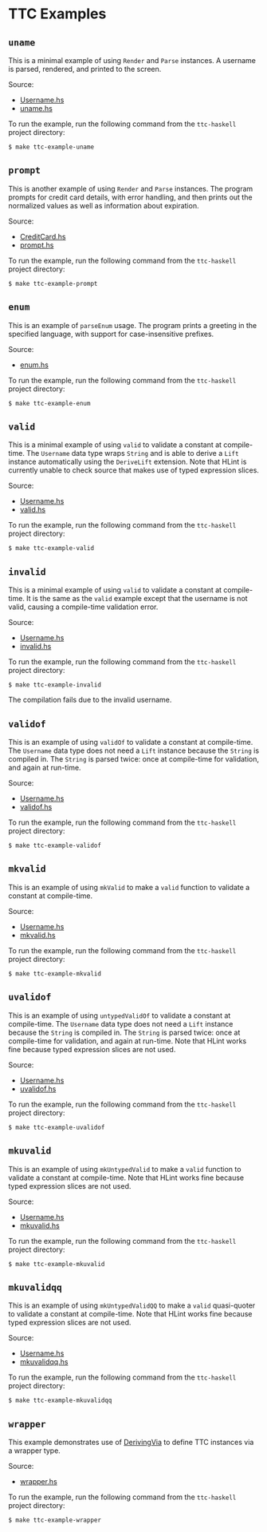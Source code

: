 # TTC Examples

## `uname`

This is a minimal example of using `Render` and `Parse` instances.  A username
is parsed, rendered, and printed to the screen.

Source:

* [Username.hs](uname/Username.hs)
* [uname.hs](uname/uname.hs)

To run the example, run the following command from the `ttc-haskell` project
directory:

    $ make ttc-example-uname

## `prompt`

This is another example of using `Render` and `Parse` instances.  The program
prompts for credit card details, with error handling, and then prints out the
normalized values as well as information about expiration.

Source:

* [CreditCard.hs](prompt/CreditCard.hs)
* [prompt.hs](prompt/prompt.hs)

To run the example, run the following command from the `ttc-haskell` project
directory:

    $ make ttc-example-prompt

## `enum`

This is an example of `parseEnum` usage.  The program prints a greeting in
the specified language, with support for case-insensitive prefixes.

Source:

* [enum.hs](prompt/enum.hs)

To run the example, run the following command from the `ttc-haskell` project
directory:

    $ make ttc-example-enum

## `valid`

This is a minimal example of using `valid` to validate a constant at
compile-time.  The `Username` data type wraps `String` and is able to derive a
`Lift` instance automatically using the `DeriveLift` extension.  Note that
HLint is currently unable to check source that makes use of typed expression
slices.

Source:

* [Username.hs](valid/Username.hs)
* [valid.hs](valid/valid.hs)

To run the example, run the following command from the `ttc-haskell` project
directory:

    $ make ttc-example-valid

## `invalid`

This is a minimal example of using `valid` to validate a constant at
compile-time.  It is the same as the `valid` example except that the username
is not valid, causing a compile-time validation error.

Source:

* [Username.hs](invalid/Username.hs)
* [invalid.hs](invalid/invalid.hs)

To run the example, run the following command from the `ttc-haskell` project
directory:

    $ make ttc-example-invalid

The compilation fails due to the invalid username.

## `validof`

This is an example of using `validOf` to validate a constant at compile-time.
The `Username` data type does not need a `Lift` instance because the `String`
is compiled in.  The `String` is parsed twice: once at compile-time for
validation, and again at run-time.

Source:

* [Username.hs](validof/Username.hs)
* [validof.hs](validof/validof.hs)

To run the example, run the following command from the `ttc-haskell` project
directory:

    $ make ttc-example-validof

## `mkvalid`

This is an example of using `mkValid` to make a `valid` function to validate a
constant at compile-time.

Source:

* [Username.hs](mkvalid/Username.hs)
* [mkvalid.hs](mkvalid/mkvalid.hs)

To run the example, run the following command from the `ttc-haskell` project
directory:

    $ make ttc-example-mkvalid

## `uvalidof`

This is an example of using `untypedValidOf` to validate a constant at
compile-time.  The `Username` data type does not need a `Lift` instance
because the `String` is compiled in.  The `String` is parsed twice: once at
compile-time for validation, and again at run-time.  Note that HLint works
fine because typed expression slices are not used.

Source:

* [Username.hs](uvalidof/Username.hs)
* [uvalidof.hs](uvalidof/uvalidof.hs)

To run the example, run the following command from the `ttc-haskell` project
directory:

    $ make ttc-example-uvalidof

## `mkuvalid`

This is an example of using `mkUntypedValid` to make a `valid` function to
validate a constant at compile-time.  Note that HLint works fine because typed
expression slices are not used.

Source:

* [Username.hs](mkuvalid/Username.hs)
* [mkuvalid.hs](mkuvalid/mkuvalid.hs)

To run the example, run the following command from the `ttc-haskell` project
directory:

    $ make ttc-example-mkuvalid

## `mkuvalidqq`

This is an example of using `mkUntypedValidQQ` to make a `valid` quasi-quoter
to validate a constant at compile-time.  Note that HLint works fine because
typed expression slices are not used.

Source:

* [Username.hs](mkuvalidqq/Username.hs)
* [mkuvalidqq.hs](mkuvalidqq/mkuvalidqq.hs)

To run the example, run the following command from the `ttc-haskell` project
directory:

    $ make ttc-example-mkuvalidqq

## `wrapper`

This example demonstrates use of [DerivingVia][] to define TTC instances via a
wrapper type.

[DerivingVia]: <https://downloads.haskell.org/ghc/latest/docs/users_guide/exts/deriving_via.html>

Source:

* [wrapper.hs](wrapper/wrapper.hs)

To run the example, run the following command from the `ttc-haskell` project
directory:

    $ make ttc-example-wrapper
